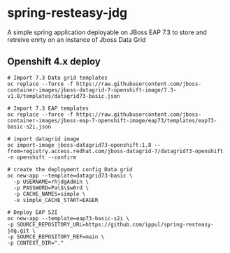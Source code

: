 # spring-resteasy-jdg

A simple spring application deployable on JBoss EAP 7.3 to store and retreive enrty on an instance of Jboss Data Grid

## Openshift 4.x deploy
```
# Import 7.3 Data grid templates
oc replace --force -f https://raw.githubusercontent.com/jboss-container-images/jboss-datagrid-7-openshift-image/7.3-v1.8/templates/datagrid73-basic.json

# Import 7.3 EAP templates
oc replace --force -f https://raw.githubusercontent.com/jboss-container-images/jboss-eap-7-openshift-image/eap73/templates/eap73-basic-s2i.json

# import datagrid image
oc import-image jboss-datagrid73-openshift:1.8 --from=registry.access.redhat.com/jboss-datagrid-7/datagrid73-openshift -n openshift --confirm

# create the deployment config Data grid
oc new-app --template=datagrid73-basic \
  -p USERNAME=rhjdgAdmin \
  -p PASSWORD=Pa\$\$w0rd \
  -p CACHE_NAMES=simple \
  -e simple_CACHE_START=EAGER

# Deploy EAP S2I
oc new-app --template=eap73-basic-s2i \
-p SOURCE_REPOSITORY_URL=https://github.com/ippul/spring-resteasy-jdg.git \
-p SOURCE_REPOSITORY_REF=main \
-p CONTEXT_DIR="."

```